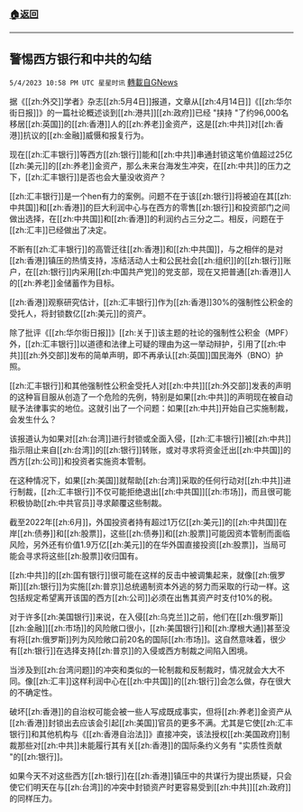###  [:house:返回](README.md)
---


## 警惕西方银行和中共的勾结
`5/4/2023 10:58 PM UTC 星星时讯` [轉載自GNews](https://gnews.org/articles/1275830)


  

据《[[zh:外交]]学者》杂志[[zh:5月4日]]报道，文章从[[zh:4月14日]]《[[zh:华尔街日报]]》的一篇社论概述谈到[[zh:港共]][[zh:政府]]已经 "挟持 "了约96,000名移居[[zh:英国]]的[[zh:香港]]人的[[zh:养老]]金资产，这是[[zh:中共]]对[[zh:香港]]抗议的[[zh:金融]]威慑和报复行为。

  

现在[[zh:汇丰银行]]等西方[[zh:银行]]能和[[zh:中共]]串通封锁这笔价值超过25亿[[zh:美元]]的[[zh:养老]]金资产，那么未来台海发生冲突，在[[zh:中共]]的压力之下，[[zh:汇丰银行]]是否也会大量没收资产？

  

[[zh:汇丰银行]]是一个hen有力的案例。问题不在于该[[zh:银行]]将被迫在其[[zh:中共国]]和[[zh:香港]]的巨大利润中心与在西方的零售[[zh:银行]]和投资部门之间做出选择，在[[zh:中共国]]和[[zh:香港]]的利润约占三分之二。相反，问题在于[[zh:汇丰]]已经做出了决定。

  

不断有[[zh:汇丰银行]]的高管迁往[[zh:香港]]和[[zh:中共国]]，与之相伴的是对[[zh:香港]]镇压的热情支持，冻结活动人士和公民社会[[zh:组织]]的[[zh:银行]]账户，在[[zh:银行]]内采用[[zh:中国共产党]]的党支部，现在又把普通[[zh:香港]]人的[[zh:养老]]金储蓄作为目标。

  

[[zh:香港]]观察研究估计，[[zh:汇丰银行]]作为[[zh:香港]]30%的强制性公积金的受托人，将封锁数亿[[zh:美元]]的资产。

  

除了批评《[[zh:华尔街日报]]》[[zh:关于]]该主题的社论的强制性公积金（MPF）外，[[zh:汇丰银行]]以道德和法律上可疑的理由为这一举动辩护，引用了[[zh:中共]][[zh:外交部]]发布的简单声明，即不再承认[[zh:英国]]国民海外（BNO）护照。

  

[[zh:汇丰银行]]和其他强制性公积金受托人对[[zh:中共]][[zh:外交部]]发表的声明的这种盲目服从创造了一个危险的先例，特别是如果[[zh:中共]]的声明现在被自动赋予法律事实的地位。这就引出了一个问题：如果[[zh:中共]]开始自己实施制裁，会发生什么？

  

该报道认为如果对[[zh:台湾]]进行封锁或全面入侵，[[zh:汇丰银行]]被[[zh:中共]]指示阻止来自[[zh:台湾]]的[[zh:银行]]转账，或对寻求将资金迁出[[zh:中共国]]的西方[[zh:公司]]和投资者实施资本管制。

  

在这种情况下，如果[[zh:美国]]就帮助[[zh:台湾]]采取的任何行动对[[zh:中共]]进行制裁，[[zh:汇丰银行]]不仅可能拒绝退出[[zh:中共国]][[zh:市场]]，而且很可能积极协助[[zh:中共官员]]寻求颠覆这些制裁。

  

  

截至2022年[[zh:6月]]，外国投资者持有超过1万亿[[zh:美元]]的[[zh:中共国]]在岸[[zh:债券]]和[[zh:股票]]，这些[[zh:债券]]和[[zh:股票]]可能因资本管制而面临风险，另外还有价值1.9万亿[[zh:美元]]的在华外国直接投资[[zh:股票]]，当局可能会寻求将这些[[zh:股票]]收归国有。

  

  

[[zh:中共]]的[[zh:国有银行]]很可能在这样的反击中被调集起来，就像[[zh:俄罗斯]][[zh:银行]]为实施[[zh:普京]]总统遏制资本外逃的努力而采取的行动一样。这包括规定希望离开该国的西方[[zh:公司]]必须在出售其资产时支付10%的税。

  

对于许多[[zh:美国银行]]来说，在入侵[[zh:乌克兰]]之前，他们在[[zh:俄罗斯]][[zh:金融]][[zh:市场]]的风险敞口很小，[[zh:美国银行]]和[[zh:摩根大通]]甚至没有将[[zh:俄罗斯]]列为风险敞口前20名的国际[[zh:市场]]。这自然意味着，很少有[[zh:银行]]在选择支持[[zh:普京]]的入侵或西方制裁之间陷入困境。

  

  

当涉及到[[zh:台湾问题]]的冲突和类似的一轮制裁和反制裁时，情况就会大大不同。像[[zh:汇丰]]这样利润中心在[[zh:中共国]]的[[zh:银行]]会怎么做，存在很大的不确定性。

  

破坏[[zh:香港]]的自治权可能会被一些人写成既成事实，但将[[zh:养老]]金资产从[[zh:香港]]封锁出去应该会引起[[zh:美国]]官员的更多不满。尤其是它使[[zh:汇丰银行]]和其他机构与《[[zh:香港自治法]]》直接冲突，该法授权[[zh:美国政府]]制裁那些对[[zh:中共]]未能履行其有关[[zh:香港]]的国际条约义务有 "实质性贡献 "的[[zh:银行]]。

  

如果今天不对这些西方[[zh:银行]]在[[zh:香港]]镇压中的共谋行为提出质疑，只会使它们明天在与[[zh:台湾]]的冲突中封锁资产时更容易受到[[zh:中共]][[zh:政府]]的同样压力。

